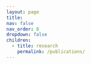```yaml
---
layout: page
title: 
nav: false
nav_order: 8
dropdown: false
children:
  - title: research
    permalink: /publications/
---
```

